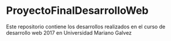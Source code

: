 # ProyectoFinalDesarrolloWeb
Este repositorio contiene los desarrollos realizados en el curso de desarrollo web 2017 en Universidad Mariano Galvez
